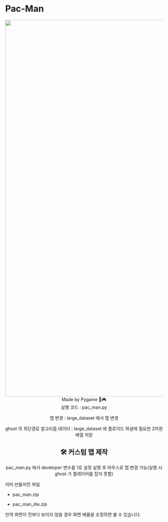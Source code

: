 # Pac-Man
<div align="center">
  <img width="1200" alt="game_playing" src="https://github.com/python-programmer1512/Pac-Man/assets/68761453/58886a1e-2b61-4693-8d0d-8ed96ecfa2eb">
</div>  
<div align="center">
  Made by Pygame 🐍🎮
</div>
<div align="center">
  실행 코드 : pac_man.py
  
  맵 변경 : large_dataset 에서 맵 변경
  
  ghost 의 최단경로 알고리즘 데이터 : large_dataset 에 플로이드 와샬에 필요한 2차원 배열 저장
  
  ## 🛠 커스텀 맵 제작
  pac_man.py 에서 developer 변수를 1로 설정
  실행 후 마우스로 맵 변경 가능(실행 시 ghost 가 플레이어를 잡지 못함)
  

    
  
  
</div>

이미 만들어진 파일

* pac_man.zip
  
* pac_man_lite.zip

만약 화면이 전부다 보이지 않을 경우 화면 배율을 조정하면 볼 수 있습니다.
